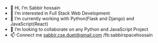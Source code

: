 - 👋 Hi, I’m Sabbir hossain
- 👀 I’m interested in Full Stack Web Development
- 🌱 I’m currently working with Python(Flask and Django) and JavaScript(React)
- 💞️ I’m looking to collaborate on any Python and JavaScript Project 
- 📫 Connect me sabbir.cse.duet@gmail.com /fb:sabbirspacehossain

<!---
Sabbir-hossain1/Sabbir-hossain1 is a ✨ special ✨ repository because its `README.md` (this file) appears on your GitHub profile.
You can click the Preview link to take a look at your changes.
--->
